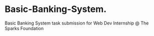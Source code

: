# Basic-Banking-System.
Basic Banking System task submission for Web Dev Internship @ The Sparks Foundation
